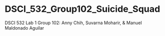 # DSCI_532_Group102_Suicide_Squad
DSCI 532 Lab 1 Group 102: Anny Chih, Suvarna Moharir, &amp; Manuel Maldonado Aguilar
